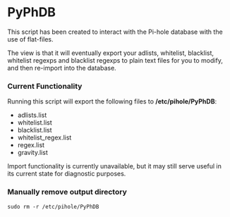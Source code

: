 # PyPhDB
This script has been created to interact with the Pi-hole database with the use of flat-files.

The view is that it will eventually export your adlists, whitelist, blacklist, whitelist regexps and blacklist regexps to plain text files for you to modify, and then re-import into the database.

### Current Functionality ###
Running this script will export the following files to **/etc/pihole/PyPhDB**:
* adlists.list
* whitelist.list
* blacklist.list
* whitelist_regex.list
* regex.list
* gravity.list

Import functionality is currently unavailable, but it may still serve useful in its current state for diagnostic purposes.

### Manually remove output directory ###
`sudo rm -r /etc/pihole/PyPhDB`
